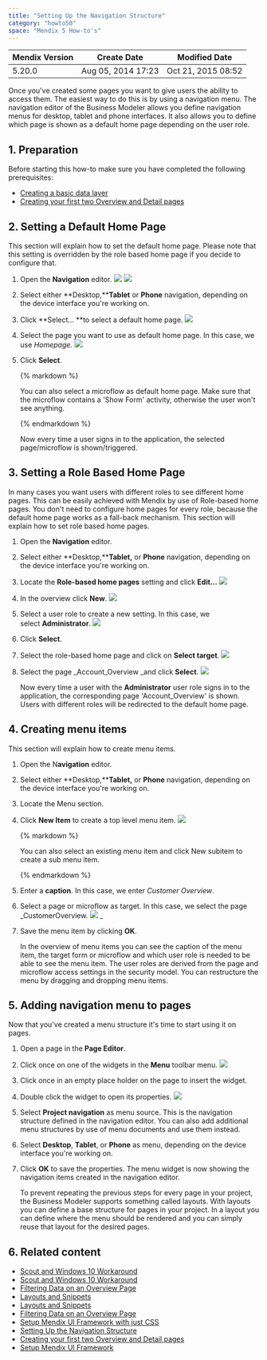 ```yaml
---
title: "Setting Up the Navigation Structure"
category: "howto50"
space: "Mendix 5 How-to's"
---
```

<table><thead><tr><th class="confluenceTh">Mendix Version</th><th class="confluenceTh">Create Date</th><th colspan="1" class="confluenceTh">Modified Date</th></tr></thead><tbody><tr><td class="confluenceTd">5.20.0</td><td class="confluenceTd">Aug 05, 2014 17:23</td><td colspan="1" class="confluenceTd">Oct 21, 2015 08:52</td></tr></tbody></table>



Once you've created some pages you want to give users the ability to access them. The easiest way to do this is by using a navigation menu. The navigation editor of the Business Modeler allows you define navigation menus for desktop, tablet and phone interfaces. It also allows you to define which page is shown as a default home page depending on the user role.

## 1\. Preparation

Before starting this how-to make sure you have completed the following prerequisites:

*   [Creating a basic data layer](Creating+a+basic+data+layer)
*   [Creating your first two Overview and Detail pages](Creating+your+first+two+Overview+and+Detail+pages)

## 2\. Setting a Default Home Page

This section will explain how to set the default home page. Please note that this setting is overridden by the role based home page if you decide to configure that.

1.  Open the **Navigation** editor.
    ![](attachments/2949138/16842787.png)
    ![](attachments/2949138/16842789.png)
2.  Select either **Desktop,****Tablet** or **Phone** navigation, depending on the device interface you're working on.
3.  Click **Select... **to select a default home page.
    ![](attachments/2949138/16842790.png) 
4.  Select the page you want to use as default home page. In this case, we use _Homepage._
    ![](attachments/2949138/16842791.png)
5.  Click **Select**.

    <div class="alert alert-info">{% markdown %}

    You can also select a microflow as default home page. Make sure that the microflow contains a 'Show Form' activity, otherwise the user won't see anything.

    {% endmarkdown %}</div>

    Now every time a user signs in to the application, the selected page/microflow is shown/triggered.

## <a name="Setupthenavigationstructure-Settherolebasedhomepage" rel="nofollow"></a>3\. Setting a Role Based Home Page

In many cases you want users with different roles to see different home pages. This can be easily achieved with Mendix by use of Role-based home pages. You don't need to configure home pages for every role, because the default home page works as a fall-back mechanism. This section will explain how to set role based home pages.

1.  Open the **Navigation** editor.
2.  Select either **Desktop,****Tablet,** or **Phone** navigation, depending on the device interface you're working on.
3.  Locate the **Role-based home pages** setting and click **Edit...**
    ![](attachments/2949138/16842792.png)
4.  In the overview click **New**.
    ![](attachments/2949138/16842793.png) 
5.  Select a user role to create a new setting. In this case, we select **Administrator**.
    ![](attachments/2949138/16842794.png)
6.  Click **Select**.
7.  Select the role-based home page and click on **Select target**.
    ![](attachments/2949138/16842795.png)
8.  Select the page _Account_Overview _and click **Select**.
    ![](attachments/2949138/16842796.png)

    Now every time a user with the **Administrator** user role signs in to the application, the corresponding page 'Account_Overview' is shown. Users with different roles will be redirected to the default home page.

## <a name="Setupthenavigationstructure-Createmenuitems" rel="nofollow"></a>4\. Creating menu items

This section will explain how to create menu items.

1.  Open the N**avigation** editor.
2.  Select either **Desktop,****Tablet,** or **Phone** navigation, depending on the device interface you're working on.
3.  Locate the Menu section.
4.  Click **New Item** to create a top level menu item.
    ![](attachments/2949138/16842797.png)

    <div class="alert alert-info">{% markdown %}

    You can also select an existing menu item and click New subitem to create a sub menu item.

    {% endmarkdown %}</div>
5.  Enter a **caption**. In this case, we enter _Customer Overview_.

6.  Select a page or microflow as target. In this case, we select the page _CustomerOverview.
    ![](attachments/2949138/16842798.png) _
7.  Save the menu item by clicking **OK**.

    In the overview of menu items you can see the caption of the menu item, the target form or microflow and which user role is needed to be able to see the menu item. The user roles are derived from the page and microflow access settings in the security model. You can restructure the menu by dragging and dropping menu items.

## <a name="Setupthenavigationstructure-Addnavigationmenutopages" rel="nofollow"></a>5\. Adding navigation menu to pages

Now that you've created a menu structure it's time to start using it on pages.

1.  Open a page in the **Page Editor**.
2.  Click once on one of the widgets in the **Menu** toolbar menu.
    ![](attachments/2949138/8945703.png)
3.  Click once in an empty place holder on the page to insert the widget.
4.  Double click the widget to open its properties.
    ![](attachments/2949138/8945704.png)
5.  Select **Project navigation** as menu source. This is the navigation structure defined in the navigation editor. You can also add additional menu structures by use of menu documents and use them instead.
6.  Select **Desktop**, **Tablet**, or **Phone** as menu, depending on the device interface you're working on.
7.  Click **OK** to save the properties. The menu widget is now showing the navigation items created in the navigation editor.

    To prevent repeating the previous steps for every page in your project, the Business Modeler supports something called layouts. With layouts you can define a base structure for pages in your project. In a layout you can define where the menu should be rendered and you can simply reuse that layout for the desired pages.

## 6\. Related content

*   [Scout and Windows 10 Workaround](/howto50/Scout+and+Windows+10+Workaround)
*   [Scout and Windows 10 Workaround](/howto6/Scout+and+Windows+10+Workaround)
*   [Filtering Data on an Overview Page](/howto50/Filtering+Data+on+an+Overview+Page)
*   [Layouts and Snippets](/howto50/Layouts+and+Snippets)
*   [Layouts and Snippets](/howto6/Layouts+and+Snippets)
*   [Filtering Data on an Overview Page](/howto6/Filtering+Data+on+an+Overview+Page)
*   [Setup Mendix UI Framework with just CSS](/howto50/Setup+Mendix+UI+Framework+with+just+CSS)
*   [Setting Up the Navigation Structure](/howto50/Setting+Up+the+Navigation+Structure)
*   [Creating your first two Overview and Detail pages](/howto50/Creating+your+first+two+Overview+and+Detail+pages)
*   [Setup Mendix UI Framework](/howto50/Setup+Mendix+UI+Framework)

